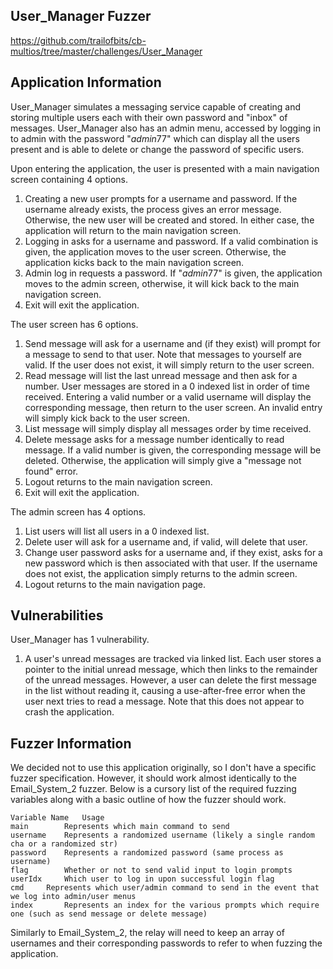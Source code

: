 ## User_Manager Fuzzer
https://github.com/trailofbits/cb-multios/tree/master/challenges/User_Manager

## Application Information
User_Manager simulates a messaging service capable of creating and storing multiple users each with their own password and "inbox" of messages. User_Manager also has an admin menu, accessed by logging in to admin with the password "$admin$77" which can display all the users present and is able to delete or change the password of specific users.

Upon entering the application, the user is presented with a main navigation screen containing 4 options.
1. Creating a new user prompts for a username and password. If the username already exists, the process gives an error message. Otherwise, the new user will be created and stored. In either case, the application will return to the main navigation screen.
2. Logging in asks for a username and password. If a valid combination is given, the application moves to the user screen. Otherwise, the application kicks back to the main navigation screen.
3. Admin log in requests a password. If "$admin$77" is given, the application moves to the admin screen, otherwise, it will kick back to the main navigation screen.
4. Exit will exit the application.

The user screen has 6 options.
1. Send message will ask for a username and (if they exist) will prompt for a message to send to that user. Note that messages to yourself are valid. If the user does not exist, it will simply return to the user screen.
2. Read message will list the last unread message and then ask for a number. User messages are stored in a 0 indexed list in order of time received. Entering a valid number or a valid username will display the corresponding message, then return to the user screen. An invalid entry will simply kick back to the user screen.
3. List message will simply display all messages order by time received.
4. Delete message asks for a message number identically to read message. If a valid number is given, the corresponding message will be deleted. Otherwise, the application will simply give a "message not found" error.
5. Logout returns to the main navigation screen.
6. Exit will exit the application.

The admin screen has 4 options.
1. List users will list all users in a 0 indexed list.
2. Delete user will ask for a username and, if valid, will delete that user.
3. Change user password asks for a username and, if they exist, asks for a new password which is then associated with that user. If the username does not exist, the application simply returns to the admin screen.
4. Logout returns to the main navigation page.

## Vulnerabilities
User_Manager has 1 vulnerability.
1. A user's unread messages are tracked via linked list. Each user stores a pointer to the initial unread message, which then links to the remainder of the unread messages. However, a user can delete the first message in the list without reading it, causing a use-after-free error when the user next tries to read a message. Note that this does not appear to crash the application.

## Fuzzer Information
We decided not to use this application originally, so I don't have a specific fuzzer specification. However, it should work almost identically to the Email_System_2 fuzzer. Below is a cursory list of the required fuzzing variables along with a basic outline of how the fuzzer should work.

	Variable Name	Usage
	main		Represents which main command to send
	username	Represents a randomized username (likely a single random cha or a randomized str)
	password	Represents a randomized password (same process as username)
	flag		Whether or not to send valid input to login prompts
	userIdx		Which user to log in upon successful login flag
	cmd		Represents which user/admin command to send in the event that we log into admin/user menus
	index		Represents an index for the various prompts which require one (such as send message or delete message)

Similarly to Email_System_2, the relay will need to keep an array of usernames and their corresponding passwords to refer to when fuzzing the application.
